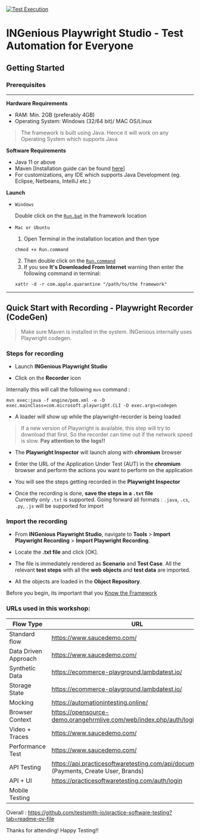 [![Test Execution](https://github.com/ghoshasish99/testcon2025/actions/workflows/maven.yml/badge.svg)](https://github.com/ghoshasish99/testcon2025/actions/workflows/maven.yml)

# INGenious Playwright Studio - Test Automation for Everyone

## **Getting Started**

### **Prerequisites**
-------
**Hardware Requirements**

* RAM: Min. 2GB (preferably 4GB)
* Operating System: Windows (32/64 bit)/ MAC OS/Linux


> The framework is built using Java. Hence it will work on any Operating System which supports Java


**Software Requirements**

* Java 11 or above
* Maven [Installation guide can be found [here](https://maven.apache.org/install.html)]
* For customizations, any IDE which supports Java Development (eg. Eclipse, Netbeans, IntelliJ etc.)


**Launch**

* `Windows`
  
  Double click on the [`Run.bat`](#) in the framework location

* `Mac or Ubuntu`

    1. Open Terminal in the installation location and then type 
    ```shell
    chmod +x Run.command
    ```
    2. Then double click on the [`Run.command`](#)
    3. If you see **It's Downloaded From Internet** warning then enter the following command in terminal: 
     ```shell
     xattr -d -r com.apple.quarantine "/path/to/the framework"
     ```



-----------------------

## **Quick Start with Recording** - **Playwright Recorder (CodeGen)**



> Make sure Maven is installed in the system. INGenious internally uses Playwright codegen.


### Steps for recording


* Launch **INGenious Playwright Studio**

* Click on the **Recorder** icon

Internally this will call the following `mvn` command :

  ```
  mvn exec:java -f engine/pom.xml -e -D exec.mainClass=com.microsoft.playwright.CLI -D exec.args=codegen
  ```

* A loader will show up while the playwright-recorder is being loaded



> If a new version of Playwright is available, this step will try to download that first. So the recorder can time out if the network speed is slow.
  **Pay attention to the logs!!**

* The **Playwright Inspector** will launch along with **chromium** browser

* Enter the URL of the Application Under Test (AUT) in the **chromium** browser and perform the actions you want to perform on the application

* You will see the steps getting recorded in the **Playwright Inspector**

* Once the recording is done, **save the steps in a `.txt` file**
  <br>
  Currently only `.txt` is supported. Going forward all formats : `.java`, `.cs`, `.py`, `.js` will be supported for import



### Import the recording


* From **INGenious Playwright Studio**, navigate to **Tools** > **Import Playwright Recording** > **Import Playwright Recording**.

* Locate the **.txt file** and click [OK].

* The file is immediately rendered as **Scenario** and **Test Case**. All the relevant **test steps** with all the **web objects** and **test data** are imported.

* All the objects are loaded in the **Object Repository**.

Before you begin, its important that you [Know the Framework](https://ing-bank.github.io/ingenious-doc/knowyourframework/)

### URLs used in this workshop:

| Flow Type             | URL                          |
|-----------------------|------------------------------|
| Standard flow         | https://www.saucedemo.com/   |
| Data Driven Approach  | https://www.saucedemo.com/   |
| Synthetic Data        | https://ecommerce-playground.lambdatest.io/ |
| Storage State         | https://ecommerce-playground.lambdatest.io/ |
| Mocking               | https://automationintesting.online/ |
| Browser Context       | https://opensource-demo.orangehrmlive.com/web/index.php/auth/login |
| Video + Traces        | https://www.saucedemo.com/ |
| Performance Test      | https://www.saucedemo.com/ |
| API Testing           | https://api.practicesoftwaretesting.com/api/documentation#/ (Payments, Create User, Brands) |
| API + UI              | https://practicesoftwaretesting.com/auth/login |
| Mobile Testing        | |

Overall : https://github.com/testsmith-io/practice-software-testing?tab=readme-ov-file


Thanks for attending! Happy Testing!!
 